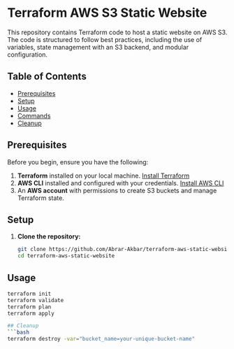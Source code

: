 # Terraform AWS S3 Static Website

This repository contains Terraform code to host a static website on AWS S3. The code is structured to follow best practices, including the use of variables, state management with an S3 backend, and modular configuration.

## Table of Contents
- [Prerequisites](#prerequisites)
- [Setup](#setup)
- [Usage](#usage)
- [Commands](#commands)
- [Cleanup](#cleanup)

## Prerequisites

Before you begin, ensure you have the following:

1. **Terraform** installed on your local machine. [Install Terraform](https://learn.hashicorp.com/tutorials/terraform/install-cli)
2. **AWS CLI** installed and configured with your credentials. [Install AWS CLI](https://docs.aws.amazon.com/cli/latest/userguide/install-cliv2.html)
3. An **AWS account** with permissions to create S3 buckets and manage Terraform state.

## Setup

1. **Clone the repository:**

   ```bash
   git clone https://github.com/Abrar-Akbar/terraform-aws-static-website.git
   cd terraform-aws-static-website

## Usage
   ```bash
   terraform init
   terraform validate
   terraform plan
   terraform apply

## Cleanup
   ```bash
   terraform destroy -var="bucket_name=your-unique-bucket-name"

